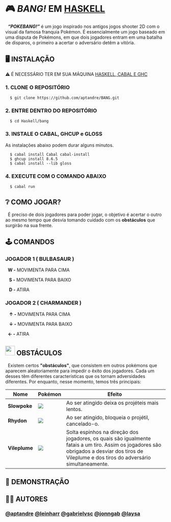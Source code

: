 # 🎮 _BANG!_ EM [HASKELL](https://github.com/aptandre/BANG/tree/main/Haskell/bang)

&nbsp; _**“POKEBANG!”**_ é um jogo inspirado nos antigos jogos shooter 2D com o visual da famosa franquia Pokémon. É essencialmente um jogo baseado em uma disputa de Pokémons, em que dois jogadores entram em uma batalha de disparos, o primeiro a acertar o adversário detêm a vitória.

## 🖥️ INSTALAÇÃO

⚠️ É NECESSÁRIO TER EM SUA MÁQUINA [HASKELL, CABAL E GHC](https://www.haskell.org/downloads/)

### 1. CLONE O REPOSITÓRIO 
```
  $ git clone https://github.com/aptandre/BANG.git
```

### 2. ENTRE DENTRO DO REPOSITÓRIO
```
  $ cd Haskell/bang
```

### 3. INSTALE O CABAL, GHCUP e GLOSS
As instalações abaixo podem durar alguns minutos.
```
  $ cabal install Cabal cabal-install
  $ ghcup install 8.6.5
  $ cabal install --lib gloss
```

### 4. EXECUTE COM O COMANDO ABAIXO
```
  $ cabal run
```

## ❔ COMO JOGAR?

&nbsp; É preciso de dois jogadores para poder jogar, o objetivo é acertar o outro ao mesmo tempo que desvia tomando cuidado com os **obstáculos** que surgirão na sua frente.

## 🕹️ COMANDOS

### JOGADOR 1 ( BULBASAUR )

&nbsp;&nbsp;**W -** MOVIMENTA PARA CIMA

&nbsp;&nbsp;&nbsp;**S -** MOVIMENTA PARA BAIXO

&nbsp;&nbsp;&nbsp;**D -** ATIRA

### JOGADOR 2 ( CHARMANDER )

&nbsp;&nbsp;&nbsp;**↑ -** MOVIMENTA PARA CIMA

&nbsp;&nbsp;&nbsp;**↓ -** MOVIMENTA PARA BAIXO

&nbsp;&nbsp;**← -** ATIRA

## <img src="https://cdn-icons-png.flaticon.com/512/188/188918.png?w=826&t=st=1657547419~exp=1657548019~hmac=fb3e922e92807a21bb9cf2c1a3a453e3b7d45432045977b093ac344f4a23b03f" width=30px>  OBSTÁCULOS

<p>&nbsp; Existem certos <strong>"obstáculos"</strong>, que consistem em outros pokémons que aparecem aleatoriamente para impedir o êxito dos jogadores. Cada um desses têm diferentes características que os tornam adversidades diferentes. Por enquanto, nesse momento, temos três principais: </p>

| Nome  |  Pokémon  | Efeito |
| --------- | -------- | --------- |
| **Slowpoke** |<img src="https://img.pokemondb.net/sprites/sword-shield/normal/slowpoke.png"> | Ao ser atingido deixa os projéteis mais lentos. |
| **Rhydon** | <img src="https://pixelartmaker-data-78746291193.nyc3.digitaloceanspaces.com/image/1234ba855fd443b.png"> | Ao ser atingido, bloqueia o projétil, cancelado-o. |
| **Vileplume** | <img src="https://img.pokemondb.net/sprites/sword-shield/normal/vileplume.png"> | Solta espinhos na direção dos jogadores, os quais são igualmente fatais a um tiro. Assim os jogadores são obrigados a desviar dos tiros de Vileplume e dos tiros do adversário simultaneamente.

## 👾 DEMONSTRAÇÃO

<!-- LINK DO YOUTUBE -->

## 👨‍💻 AUTORES


### [@aptandre](https://github.com/aptandre) [@leinharr]() [@gabrielvsc](https://www.github.com/gabrielvsc) [@jonngab](https://github.com/jonngab) [@laysa]()
